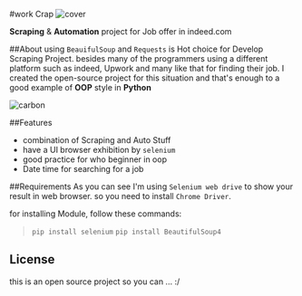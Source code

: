 #work Crap
![cover](https://user-images.githubusercontent.com/70788776/98797845-67d32e00-240d-11eb-94c7-51107183e7ca.jpg)

**Scraping** & **Automation** project for Job offer in indeed.com

##About
using `BeauifulSoup` and `Requests` is Hot choice for Develop Scraping Project. besides many of the programmers using a different platform such as indeed, Upwork and many like that for finding their job. I created the open-source project for this situation and that's enough to a good example of **OOP** style in **Python**


![carbon](https://user-images.githubusercontent.com/70788776/98914785-594a4c80-24c9-11eb-941e-446a638fc280.png)


##Features
- combination of Scraping and Auto Stuff 
- have a UI browser exhibition by `selenium`
- good practice for who beginner in oop
- Date time for searching for a job


##Requirements
As you can see I'm using `Selenium web drive` to show your result in web browser. so you need to install `Chrome Driver`.

for installing Module, follow these commands:
> ```pip install selenium```
> ```pip install BeautifulSoup4```


## License
this is an open source project so you can ... :/
